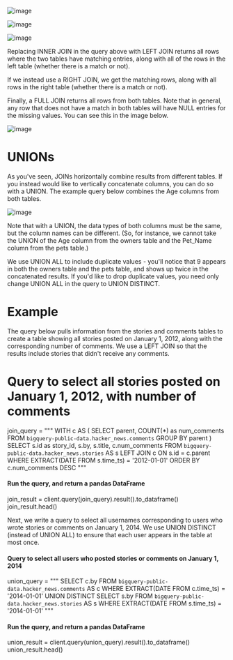 ![image](https://user-images.githubusercontent.com/113107446/203639518-dc3f1d00-f478-4a96-8f01-1a8853a8a687.png)

![image](https://user-images.githubusercontent.com/113107446/203639559-7ec76899-36ca-4b9e-9c58-906eaf62faf1.png)

![image](https://user-images.githubusercontent.com/113107446/203639718-38227dce-6ed2-45a4-8da0-7fd84325f3ed.png)

Replacing INNER JOIN in the query above with LEFT JOIN returns all rows where the two tables have matching entries, along with all of the rows in the left table (whether there is a match or not).

If we instead use a RIGHT JOIN, we get the matching rows, along with all rows in the right table (whether there is a match or not).

Finally, a FULL JOIN returns all rows from both tables. Note that in general, any row that does not have a match in both tables will have NULL entries for the missing values. You can see this in the image below.

![image](https://user-images.githubusercontent.com/113107446/203639764-155715a1-be01-44b6-b8cf-64964696c309.png)

# UNIONs
As you've seen, JOINs horizontally combine results from different tables. If you instead would like to vertically concatenate columns, you can do so with a UNION. The example query below combines the Age columns from both tables.

![image](https://user-images.githubusercontent.com/113107446/203640052-efe712f2-a7a0-423c-b7be-96b8b48b795b.png)

Note that with a UNION, the data types of both columns must be the same, but the column names can be different. (So, for instance, we cannot take the UNION of the Age column from the owners table and the Pet_Name column from the pets table.)

We use UNION ALL to include duplicate values - you'll notice that 9 appears in both the owners table and the pets table, and shows up twice in the concatenated results. If you'd like to drop duplicate values, you need only change UNION ALL in the query to UNION DISTINCT.

# Example
The query below pulls information from the stories and comments tables to create a table showing all stories posted on January 1, 2012, along with the corresponding number of comments. We use a LEFT JOIN so that the results include stories that didn't receive any comments.

# Query to select all stories posted on January 1, 2012, with number of comments
join_query = """
             WITH c AS
             (
             SELECT parent, COUNT(*) as num_comments
             FROM `bigquery-public-data.hacker_news.comments` 
             GROUP BY parent
             )
             SELECT s.id as story_id, s.by, s.title, c.num_comments
             FROM `bigquery-public-data.hacker_news.stories` AS s
             LEFT JOIN c
             ON s.id = c.parent
             WHERE EXTRACT(DATE FROM s.time_ts) = '2012-01-01'
             ORDER BY c.num_comments DESC
             """

#### Run the query, and return a pandas DataFrame
join_result = client.query(join_query).result().to_dataframe()
join_result.head()

Next, we write a query to select all usernames corresponding to users who wrote stories or comments on January 1, 2014. We use UNION DISTINCT (instead of UNION ALL) to ensure that each user appears in the table at most once.

#### Query to select all users who posted stories or comments on January 1, 2014
union_query = """
              SELECT c.by
              FROM `bigquery-public-data.hacker_news.comments` AS c
              WHERE EXTRACT(DATE FROM c.time_ts) = '2014-01-01'
              UNION DISTINCT
              SELECT s.by
              FROM `bigquery-public-data.hacker_news.stories` AS s
              WHERE EXTRACT(DATE FROM s.time_ts) = '2014-01-01'
              """

#### Run the query, and return a pandas DataFrame
union_result = client.query(union_query).result().to_dataframe()
union_result.head()
